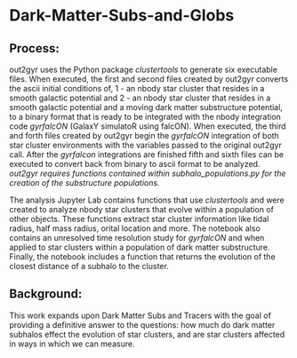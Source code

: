 # Dark-Matter-Subs-and-Globs

## Process:  <br />
out2gyr uses the Python package _clustertools_ to generate six executable files. When executed, the first and second files created by out2gyr converts the ascii initial conditions of, 1 - an nbody star cluster that resides in a smooth galactic potential and 2 - an nbody star cluster that resides in a smooth galactic potential and a moving dark matter substructure potential, to a binary format that is ready to be integrated with the nbody integration code _gyrfalcON_ (GalaxY simulatoR using falcON).  When executed, the third and forth files created by out2gyr begin the _gyrfalcON_ integration of both star cluster environments with the variables passed to the original out2gyr call. After the _gyrfalcon_ integrations are finished fifth and sixth files can be executed to convert back from binary to ascii format to be analyzed. *out2gyr requires functions contained within subhalo_populations.py for the creation of the substructure populations.*

The analysis Jupyter Lab contains functions that use _clustertools_ and were created to analyze nbody star clusters that evolve within a population of other objects. These functions extract star cluster information like tidal radius, half mass radius, orital location and more. The notebook also contains an unresolved time resolution study for _gyrfalcON_ and when applied to star clusters within a population of dark matter substructure. Finally, the notebook includes a function that returns the evolution of the closest distance of a subhalo to the cluster.

## Background: <br />
This work expands upon Dark Matter Subs and Tracers with the goal of providing a definitive answer to the questions: how much do dark matter subhalos effect the evolution of star clusters, and are star clusters affected in ways in which we can measure.
